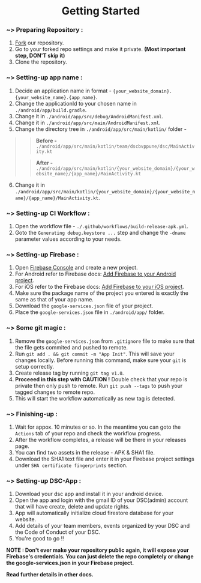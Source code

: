 <h1 align="center">Getting Started</h1>

### ~> Preparing Repository :

1. [Fork](https://github.com/dscbvppune/dsc/fork) our repository.
2. Go to your forked repo settings and make it private. **(Most important step, DON'T skip it)**
3. Clone the repository.

### ~> Setting-up app name :

1. Decide an application name in format - `{your_website_domain}.{your_website_name}.{app_name}`.
2. Change the applicationId to your chosen name in `./android/app/build.gradle`.
3. Change it in `./android/app/src/debug/AndroidManifest.xml`.
4. Change it in `./android/app/src/main/AndroidManifest.xml`.
5. Change the directory tree in `./android/app/src/main/kotlin/` folder -
>> **Before -** `./android/app/src/main/kotlin/team/dscbvppune/dsc/MainActivity.kt`
>
>> **After -** `./android/app/src/main/kotlin/{your_website_domain}/{your_website_name}/{app_name}/MainActivity.kt`
6. Change it in `./android/app/src/main/kotlin/{your_website_domain}/{your_website_name}/{app_name}/MainActivity.kt`.

### ~> Setting-up CI Workflow :

1. Open the workflow file - `./.github/workflows/build-release-apk.yml`.
2. Goto the `Generating debug.keystore ...` step and change the `-dname` parameter values according to your needs.

### ~> Setting-up Firebase :

1. Open [Firebase Console](https://console.firebase.google.com/) and create a new project.
2. For Android refer to Firebase docs: [Add Firebase to your Android project](https://firebase.google.com/docs/android/setup?authuser=0).
3. For iOS refer to the Firebase docs: [Add Firebase to your iOS project](https://firebase.google.com/docs/ios/setup?authuser=0).
4. Make sure the package name of the project you entered is exactly the same as that of your app name.
5. Download the `google-services.json` file of your project.
6. Place the `google-services.json` file in `./android/app/` folder.

### ~> Some git magic :

1. Remove the `google-services.json` from `.gitignore` file to make sure that the file gets commited and pushed to remote.
2. Run `git add . && git commit -m "App Init"`. This will save your changes locally. Before running this command, make sure your `git` is setup correctly.
3. Create release tag by running `git tag v1.0`.
4. **Proceeed in this step with CAUTION !**
   Double check that your repo is private then only push to remote.
   Run `git push --tags` to push your tagged changes to remote repo.
5. This will start the workflow automatically as new tag is detected.

### ~> Finishing-up :

1. Wait for appox. 10 minutes or so. In the meantime you can goto the `Actions` tab of your repo and check the workflow progress.
2. After the workflow completes, a release will be there in your releases page.
3. You can find two assets in the release - APK & SHA1 file.
4. Download the SHA1 text file and enter it in your Firebase project settings under `SHA certificate fingerprints` section.

### ~> Setting-up DSC-App :

1. Download your dsc app and install it in your android device.
2. Open the app and login with the gmail ID of your DSC(admin) account that will have create, delete and update rights.
3. App will automatically initialize cloud firestore database for your website.
4. Add details of your team members, events organized by your DSC and the Code of Conduct of your DSC.
5. You're good to go !!

**NOTE : Don't ever make your repository public again, it will expose your Firebase's credentials. You can just delete the repo completely or change the google-services.json in your Firebase project.**

**Read further details in other docs.**
